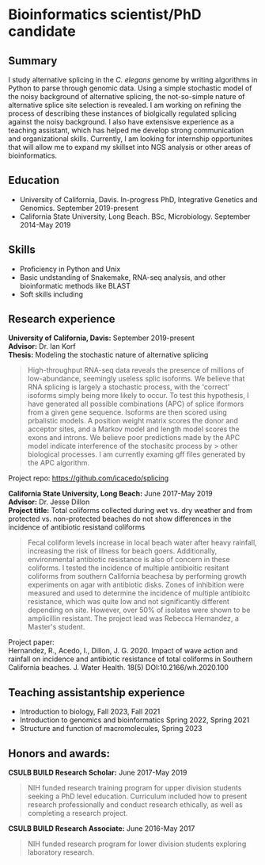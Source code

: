 # Bioinformatics scientist/PhD candidate

## Summary
I study alternative splicing in the _C. elegans_ genome by writing algorithms in Python to parse through genomic data. Using a simple stochastic model of the noisy background of alternative splicing, the not-so-simple nature of alternative splice site selection is revealed. I am working on refining the process of describing these instances of biolgically regulated splicing against the noisy background. I also have extensisve experience as a teaching assistant, which has helped me develop strong communication and organizational skills. Currently, I am looking for internship opportunites that will allow me to expand my skillset into NGS analysis or other areas of bioinformatics.

## Education
+ University of California, Davis. In-progress PhD, Integrative Genetics and Genomics. September 2019-present
+ California State University, Long Beach. BSc, Microbiology. September 2014-May 2019

## Skills
* Proficiency in Python and Unix
* Basic undstanding of Snakemake, RNA-seq analysis, and other bioinformatic methods like BLAST
* Soft skills including
  
## Research experience
__University of California, Davis:__ September 2019-present<br>
__Advisor:__ Dr. Ian Korf<br>
__Thesis:__ Modeling the stochastic nature of alternative splicing<br>

> High-throughput RNA-seq data reveals the presence of millions of low-abundance, seemingly useless splic isoforms. We believe that RNA splicing is largely a stochastic process, with the 'correct' isoforms simply being more likely to occur. To test this hypothesis, I have generated all possible combinations (APC) of splice iformors from a given gene sequence. Isoforms are then scored using prbalistic models. A position weight matrix scores the donor and acceptor sites, and a Markov model and length model scores the exons and introns. We believe poor predictions made by the APC model indicate interference of the stochasitc process by > other biological processes. I am currently examing gff files generated by the APC algorithm.

Project repo: https://github.com/icacedo/splicing

__California State University, Long Beach:__ June 2017-May 2019<br>
__Advisor:__ Dr. Jesse Dillon<br>
__Project title:__ Total coliforms collected during wet vs. dry weather and from protected vs. non-protected beaches do not show differences in the incidence of antibiotic resistand coliforms<br>

> Fecal coliform levels increase in local beach water after heavy rainfall, increasing the risk of illness for beach goers. Additionally, environmental antibiotic resistance is also of concern in these coliforms. I tested the incidence of multiple antibioitic resitant coliforms from southern California beachesa by performing growth experiments on agar with antibiotic disks. Zones of inhibition were measured and used to determine the incidence of multiple antibioitc resistance, which was quite low and not significantly different depending on site. However, over 50% of isolates were shown to be amplicillin resistant. The project lead was Rebecca Hernandez, a Master's student.

Project paper:<br>
Hernandez, R., Acedo, I., Dillon, J. G. 2020. Impact of wave action and rainfall on incidence and antibiotic resistance of total coliforms in Southern California beaches. J. Water Health. 18(5) DOI:10.2166/wh.2020.100

## Teaching assistantship experience
* Introduction to biology, Fall 2023, Fall 2021
* Introduction to genomics and bioinformatics Spring 2022, Spring 2021
* Structure and function of macromolecules, Spring 2023
  
## Honors and awards:
__CSULB BUILD Research Scholar:__ June 2017-May 2019
> NIH funded research training program for upper division students seeking a PhD level education. Curriculum included how to present research professionally and conduct research ethically, as well as completing a research project.

__CSULB BUILD Research Associate:__ June 2016-May 2017
> NIH funded research program for lower division students exploring laboratory research.


